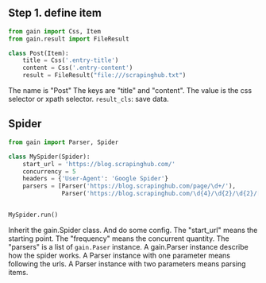 ## Step 1. define item

```python
from gain import Css, Item
from gain.result import FileResult

class Post(Item):
    title = Css('.entry-title')
    content = Css('.entry-content')
    result = FileResult("file:///scrapinghub.txt")
```

The name is "Post" 
The keys are "title" and "content".
The value is the css selector or xpath selector.
`result_cls`: save data.

## Spider

```python
from gain import Parser, Spider

class MySpider(Spider):
    start_url = 'https://blog.scrapinghub.com/'
    concurrency = 5
    headers = {'User-Agent': 'Google Spider'}
    parsers = [Parser('https://blog.scrapinghub.com/page/\d+/'),
               Parser('https://blog.scrapinghub.com/\d{4}/\d{2}/\d{2}/[a-z0-9\-]+/', Post)]


MySpider.run()
```

Inherit the gain.Spider class. And do some config.
The "start_url" means the starting point.
The "frequency" means the concurrent quantity.
The "parsers" is a list of `gain.Paser` instance.
A gain.Parser instance describe how the spider works.
A Parser instance with one parameter means following the urls.
A Parser instance with two parameters means parsing items.

